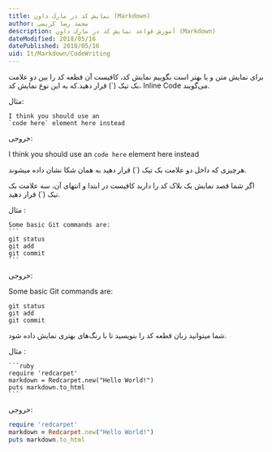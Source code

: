 ```yaml
---
title: نمایش کد در مارک داون (Markdown)  
author: محمد رضا کریمی  
description: آموزش قواعد نمایش کد در مارک داون (Markdown)  
dateModified: 2018/05/16  
datePublished: 2018/05/16  
uid: It/Markdown/CodeWriting  
---
```


برای نمایش متن و یا بهتر است بگوییم نمایش کد، کافیست آن قطعه کد را بین دو علامت بک‌‌ تیک (`) قرار دهید.که به این نوع نمایش کد، Inline Code می‌گویند.

مثال:

```
I think you should use an
`code here` element here instead
```

خروجی:

I think you should use an
`code here` element here instead

هرچیزی که داخل دو علامت بک تیک (`) قرار دهید به همان شکا نشان داده میشوند.

اگر شما قصد نمایش یک بلاک کد را دارید کافیست در ابتدا و انتهای آن، سه علامت بک تیک (`) قرار دهید.

مثال :

````
Some basic Git commands are:
```
git status
git add
git commit
```
````

خروجی:

Some basic Git commands are:
```
git status
git add
git commit
```

شما میتوانید زبان قطعه کد  را بنویسید تا با رنگ‌های بهتری نمایش داده شود.

مثال :

````
```ruby
require 'redcarpet'
markdown = Redcarpet.new("Hello World!")
puts markdown.to_html
```
````

خروجی:

```ruby
require 'redcarpet'
markdown = Redcarpet.new("Hello World!")
puts markdown.to_html
```